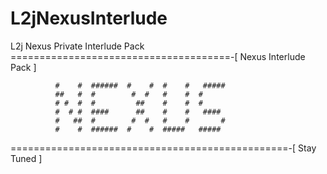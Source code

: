 L2jNexusInterlude
=================

L2j Nexus Private Interlude Pack
======================================-[ Nexus Interlude Pack ]

              #    #  ######  #    #  #    #   #####
              ##   #  #        #  #   #    #  #
              # #  #  #         ##    #    #  #
              #  # #  ####      ##    #    #   ####
              #   ##  #        #  #   #    #       #
              #    #  ######  #    #  #####   #####
         
================================================-[ Stay Tuned ]
